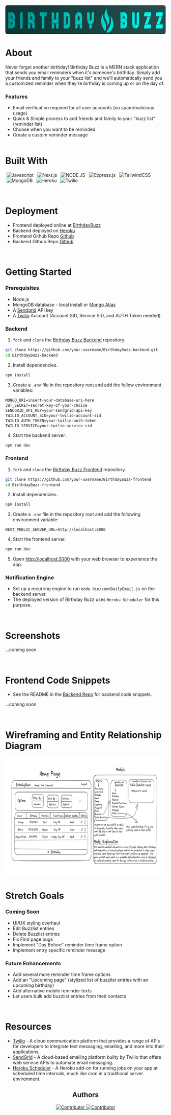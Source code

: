 <div align="center">
    <img src="./public/static/images/BirthdayBuzz_Logo.png" alt="HomePage" style="border-radius: 0.4rem" width="600" height="90"/>
</div>

# **About**

Never forget another birthday! Birthday Buzz is a MERN stack application that sends you email reminders when it's someone's birthday. Simply add your friends and family to your "buzz list" and we'll automatically send you a customized reminder when they're birthday is coming up or on the day of.

### Features

- Email verification required for all user accounts (no spam/malicious usage)
- Quick & Simple process to add friends and family to your "buzz list" (reminder list)
- Choose when you want to be reminded
- Create a custom reminder message
  <br></br>

# **Built With**

<span style="margin-inline:4px">![Javascript](https://img.shields.io/badge/Javascript-F7DF1E?style=for-the-badge&logo=javascript&logoColor=white)</span>
<span style="margin-inline:4px">![Next.js](https://img.shields.io/badge/next.js-000000?style=for-the-badge&logo=nextdotjs&logoColor=white)</span>
<span style="margin-inline:4px">![NODE.JS](https://img.shields.io/badge/Node.js-339933?style=for-the-badge&logo=nodedotjs&logoColor=white)</span>
<span style="margin-inline:4px">![Express.js](https://img.shields.io/badge/Express.js-000000?style=for-the-badge&logo=express&logoColor=white)</span>
<span style="margin-inline:4px">![TailwindCSS](https://img.shields.io/badge/Tailwind.css-06B6D4?style=for-the-badge&logo=tailwind-css&logoColor=white)</span>
<span style="margin-inline:4px">![MongoDB](https://img.shields.io/badge/MongoDB-4EA94B?style=for-the-badge&logo=mongodb&logoColor=white)</span>
<span style="margin-inline:4px">![Heroku](https://img.shields.io/badge/Heroku-430098?style=for-the-badge&logo=heroku&logoColor=white)</span>
<span style="margin-inline:4px">![Twilio](https://img.shields.io/badge/Twilio-F22F46?style=for-the-badge&logo=twilio&logoColor=white)</span>

<br />

# Deployment

- Frontend deployed online at [BirthdayBuzz](https://birthdaybuzz.io)
- Backend deployed on [Heroku](https://birthday-buzz-backend-85f63d7d1452.herokuapp.com/)
- Frontend Github Repo [Github](https://github.com/LeifCastle/BirthdayBuzz-frontend)
- Backend Github Repo [Github](https://github.com/LeifCastle/BirthdayBuzz-backend)

<br />

# Getting Started

### Prerequisites

- Node.js
- MongoDB database - local install or [Mongo Atlas](http://mongodb.com/atlas)
- A [Sendgrid](https://signup.sendgrid.com/) API key
- A [Twilio](https://www.twilio.com/try-twilio) Account (Account SID, Service SID, and AUTH Token needed)

### Backend

1. `fork` and `clone` the [Birthday Buzz Backend](https://github.com/LeifCastle/BirthdayBuzz-backend) repository.

```zsh
git clone https://github.com/your-username/BirthdayBuzz-backend.git
cd BirthdayBuzz-backend
```

2. Install dependencies.

```zsh
npm install
```

3. Create a `.env` file in the repository root and add the follow environment variables:

```
MONGO_URI=insert-your-database-uri-here
JWT_SECRET=secret-key-of-your-choice
SENDGRID_API_KEY=your-sendgrid-api-key
TWILIO_ACCOUNT_SID=your-twilio-account-sid
TWILIO_AUTH_TOKEN=your-twilio-auth-token
TWILIO_SERVICE=your-twilio-service-sid
```

4. Start the backend server.

```zsh
npm run dev
```

### Frontend

1. `fork` and `clone` the [Birthday Buzz Frontend](https://github.com/LeifCastle/BirthdayBuzz-frontend) repository.

```zsh
git clone https://github.com/your-username/BirthdayBuzz-frontend
cd BirthdayBuzz-frontend
```

2. Install dependencies.

```zsh
npm install
```

3. Create a `.env` file in the repository root and add the following environment variable:

```
NEXT_PUBLIC_SERVER_URL=http://localhost:8000
```

4. Start the frontend server.

```zsh
npm run dev
```

5. Open [http://localhost:3000](http://localhost:3000) with your web browser to experience the app.

### Notification Engine

- Set up a recurring engine to run `node bin/sendDailyEmail.js` on the backend server.
- The deployed version of Birthday Buzz uses `Heroku Scheduler` for this purpose.

<br />

# **Screenshots**

...coming soon

<br />

# Frontend Code Snippets

- See the README in the [Backend Repo](https://github.com/LeifCastle/BirthdayBuzz-backend) for backend code snippets.

...coming soon

<br />

# Wireframing and Entity Relationship Diagram

<img src="./public/static/images/BirthdayBuzz_Design&ERD.png" style="border-radius:5px" alt="Design & ERD" width="800" height="375"/>

<br />

# Stretch Goals

### Coming Soon

- UI/UX styling overhaul
- Edit Buzzlist entries
- Delete Buzzlist entries
- Fix Find page bugs
- Implement "Day Before" reminder time frame option
- Implement entry specific reminder message

### Future Enhancements

- Add several more reminder time frame options
- Add an "Upcoming page" (stylized list of buzzlist entries with an upcoming birthday)
- Add alternative mobile reminder texts
- Let users bulk add buzzlist entries from their contacts

<br />

# Resources

- [Twilio](https://www.twilio.com) - A cloud communication platform that provides a range of APIs for developers to integrate text messaging, emailing, and more into their applications.
- [SendGrid](https://sendgrid.com) - A cloud-based emailing platform builty by Twilio that offers web service APIs to automate email messaging.
- [Heroku Scheduler](https://elements.heroku.com/addons/scheduler) - A Heroku add-on for running jobs on your app at scheduled time intervals, much like cron in a traditional server environment.

<h2 align="center">Authors</h2>

<div align="center">
  <a href="https://github.com/darkartaudio">
    <img src="https://avatars.githubusercontent.com/u/122645830?v=4"
      alt="Contributor"
      width="15%" />
  </a>
   <a href="https://github.com/Ellehcim23">
    <img src="https://avatars.githubusercontent.com/u/125094114?v=4"
      alt="Contributor"
      width="15%" />
  </a>
</div>
